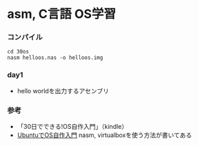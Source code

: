 # asm, C言語 OS学習

### コンパイル
```
cd 30os
nasm helloos.nas -o helloos.img
```

### day1
- hello worldを出力するアセンブリ


### 参考
- 「30日でできる!OS自作入門」（kindle）
- [UbuntuでOS自作入門](https://blog.shosato.jp/2019/09/12/hand-made-os-in-30-days-day-1/)
nasm, virtualboxを使う方法が書いてある
